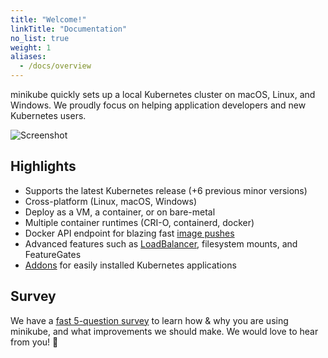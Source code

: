 ```yaml
---
title: "Welcome!"
linkTitle: "Documentation"
no_list: true
weight: 1
aliases:
  - /docs/overview
---
```


minikube quickly sets up a local Kubernetes cluster on macOS, Linux, and Windows. We proudly focus on helping application developers and new Kubernetes users.

![Screenshot](/images/screenshot.png)

## Highlights

* Supports the latest Kubernetes release (+6 previous minor versions)
* Cross-platform (Linux, macOS, Windows)
* Deploy as a VM, a container, or on bare-metal
* Multiple container runtimes (CRI-O, containerd, docker)
* Docker API endpoint for blazing fast [image pushes](https://minikube.sigs.k8s.io/docs/handbook/pushing/#pushing-directly-to-the-in-cluster-docker-daemon)
* Advanced features such as [LoadBalancer](https://minikube.sigs.k8s.io/Handbook/loadbalancer/), filesystem mounts, and FeatureGates
* [Addons](https://minikube.sigs.k8s.io/Handbook/addons/) for easily installed Kubernetes applications

## Survey

We have a [fast 5-question survey](https://forms.gle/Gg3hG5ZySw8c1C24A) to learn how & why you are using minikube, and what improvements we should make. We would love to hear from you! 🙏
